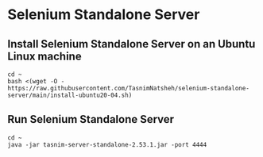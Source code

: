 # Selenium Standalone Server

## Install Selenium Standalone Server on an Ubuntu Linux machine
```
cd ~
bash <(wget -O - https://raw.githubusercontent.com/TasnimNatsheh/selenium-standalone-server/main/install-ubuntu20-04.sh)
```

## Run Selenium Standalone Server
```
cd ~ 
java -jar tasnim-server-standalone-2.53.1.jar -port 4444
```
